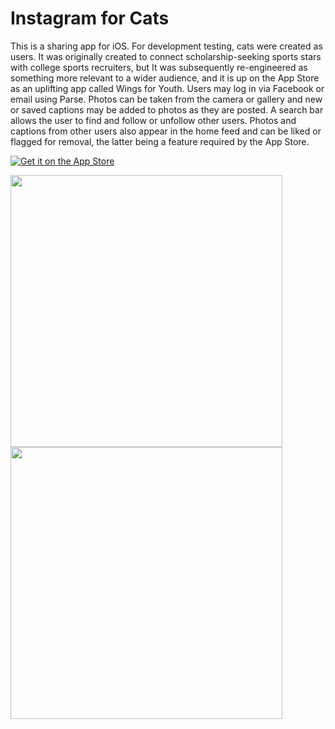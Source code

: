# Instagram for Cats

This is a sharing app for iOS. For development testing, cats were created as users. It was originally created to connect scholarship-seeking sports stars with college sports recruiters, but It was subsequently re-engineered as something more relevant to a wider audience, and it is up on the App Store as an uplifting app called Wings for Youth. Users may log in via Facebook or email using Parse. Photos can be taken from the camera or gallery and new or saved captions may be added to photos as they are posted. A search bar allows the user to find and follow or unfollow other users. Photos and captions from other users also appear in the home feed and can be liked or flagged for removal, the latter being a feature required by the App Store. 

<a href="https://itunes.apple.com/us/app/wings-for-youth/id1134972907?ls=1&mt=8 ">
  <img alt="Get it on the App Store"
       src="http://i.imgur.com/FlCVZ5j.png" />
</a>

<img src="http://i.imgur.com/KCgwJZu.png" width=435><img src="http://i.imgur.com/TICtqfJ.png" width=435>


